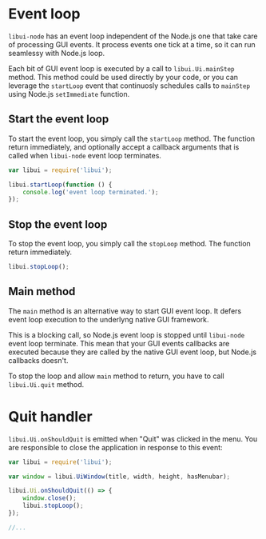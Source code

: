 # Event loop

`libui-node` has an event loop independent  of the Node.js one that take care of processing GUI events. It process events one tick at a time, so it can run seamlessy with Node.js loop.

Each bit of GUI event loop is executed by a call to `libui.Ui.mainStep` method. This method could be used directly by your code, or you can leverage the `startLoop` event that continuosly schedules calls to `mainStep` using Node.js `setImmediate` function.


## Start the event loop

To start the event loop, you simply call the `startLoop` method. The function return immediately, and optionally accept a callback arguments that is called when `libui-node` event loop terminates.


```js
var libui = require('libui');

libui.startLoop(function () {
	console.log('event loop terminated.');
});
```

## Stop the event loop

To stop the event loop, you simply call the `stopLoop` method. The function return immediately.

```js
libui.stopLoop();
```

## Main method

The `main` method is an alternative way to start GUI event loop. It defers event loop execution to the underlyng native GUI framework.

This is a blocking call, so Node.js event loop is stopped until `libui-node` event loop terminate.
This mean that your GUI events callbacks are executed because they are called by the native GUI event loop, but Node.js callbacks doesn't.

To stop the loop and allow `main` method to return, you have to call `libui.Ui.quit` method.

# Quit handler

`libui.Ui.onShouldQuit` is emitted when "Quit" was clicked in the menu. You are responsible to close the application in response to this event:

```js
var libui = require('libui');

var window = libui.UiWindow(title, width, height, hasMenubar);

libui.Ui.onShouldQuit(() => {
    window.close();
    libui.stopLoop();
});

//...
```
